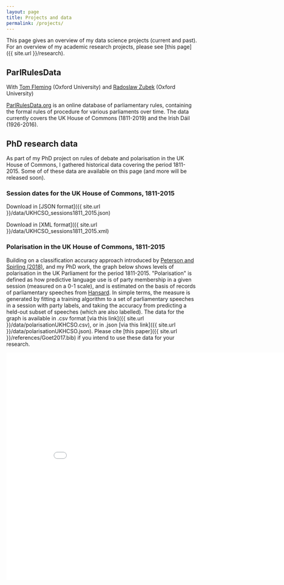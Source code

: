 ```yaml
---
layout: page
title: Projects and data
permalink: /projects/
---
```


This page gives an overview of my data science projects (current and past). For an overview of my academic research projects, please see [this page]({{ site.url }}/research).

## ParlRulesData
With [Tom Fleming](https://www.nuffield.ox.ac.uk/people/profiles/thomas-fleming/) (Oxford University) and [Radoslaw Zubek](https://radoslawzubek.com/) (Oxford University)

[ParlRulesData.org](https://ParlRulesData.org) is an online database of parliamentary rules, containing the formal rules of procedure for various parliaments over time. The data currently covers the UK House of Commons (1811-2019) and the Irish Dáil (1926-2016).


## PhD research data
As part of my PhD project on rules of debate and polarisation in the UK House of Commons, I gathered historical data covering the period 1811-2015. Some of of these data are available on this page (and more will be released soon).

### Session dates for the UK House of Commons, 1811-2015
Download in [JSON format]({{ site.url }}/data/UKHCSO_sessions1811_2015.json)

Download in [XML format]({{ site.url }}/data/UKHCSO_sessions1811_2015.xml)

### Polarisation in the UK House of Commons, 1811-2015
Building on a classification accuracy approach introduced by [Peterson and Spirling (2018)](https://www.cambridge.org/core/journals/political-analysis/article/classification-accuracy-as-a-substantive-quantity-of-interest-measuring-polarization-in-westminster-systems/45746D999CFCD1CB43E362392D7B2FB4), and my PhD work, the graph below shows levels of polarisation in the UK Parliament for the period 1811-2015. "Polarisation" is defined as how predictive language use is of party membership in a given session (measured on a 0-1 scale), and is estimated on the basis of records of parliamentary speeches from [Hansard](http://www.hansard-archive.parliament.uk). In simple terms, the measure is generated by fitting a training algorithm to a set of parliamentary speeches in a session with party labels, and taking the accuracy from predicting a held-out subset of speeches (which are also labelled). The data for the graph is available in .csv format [via this link]({{ site.url }}/data/polarisationUKHCSO.csv), or in .json [via this link]({{ site.url }}/data/polarisationUKHCSO.json). Please cite [this paper]({{ site.url }}/references/Goet2017.bib) if you intend to use these data for your research.

<iframe src="/graphs/polarisationUKHCSO.html" width="850" height="600" scrolling="no" frameBorder="0">
</iframe>

